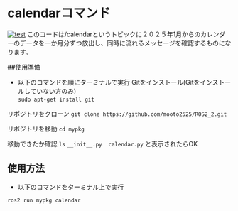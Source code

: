 # calendarコマンド
[![test](https://github.com/mooto2525/ROS2_2/actions/workflows/test.yml/badge.svg)](https://github.com/mooto2525/ROS2_2/actions/workflows/test.yml)
このコードは/calendarというトピックに２０２５年1月からのカレンダーのデータを一か月分ずつ放出し、同時に流れるメッセージを確認するものになります。  

##使用準備
* 以下のコマンドを順にターミナルで実行
Gitをインストール(Gitをインストールしていない方のみ)  
```sudo apt-get install git``` 

リポジトリをクローン
```git clone https://github.com/mooto2525/ROS2_2.git``` 

リポジトリを移動
```cd mypkg```

移動できたか確認
```ls``` 
```__init__.py  calendar.py``` 
と表示されたらOK

## 使用方法
* 以下のコマンドをターミナル上で実行
```
ros2 run mypkg calendar
```



